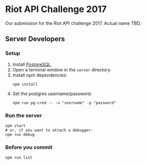 # Riot API Challenge 2017
Our submission for the Riot API challenge 2017. Actual name TBD.

## Server Developers

### Setup

1. Install [PostgreSQL](https://www.postgresql.org/download/).
2. Open a terminal window in the `server` directory.
3. Install npm dependencies:
    ```
    npm install
    ```
4. Set the postgres username/password:
    ```
    npm run pg-cred -- -u "username" -p "password"
    ```

### Run the server

```
npm start
# or, if you want to attach a debugger:
npm run debug
```

### Before you commit

```
npm run lint
```

